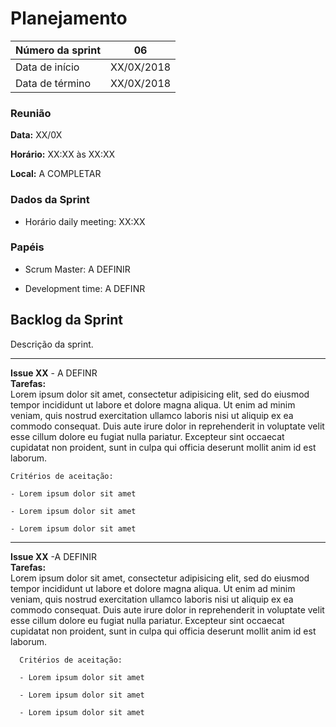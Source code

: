 # Planejamento

|Número da sprint 	| 06|
|---------|-|
|Data de início 	| XX/0X/2018|
|Data de término 	| XX/0X/2018|

### Reunião
**Data:** XX/0X

**Horário:** XX:XX às XX:XX

**Local:** A COMPLETAR

### Dados da Sprint
* Horário daily meeting: XX:XX

### Papéis
* Scrum Master: A DEFINIR

* Development time: A DEFINR

## Backlog da Sprint
Descrição da sprint.
<br/>
***  
 **Issue XX** - A DEFINR<br/>
 **Tarefas:**  
    Lorem ipsum dolor sit amet, consectetur adipisicing elit, sed do eiusmod tempor incididunt ut labore et dolore magna aliqua. Ut enim ad minim veniam, quis nostrud exercitation ullamco laboris nisi ut aliquip ex ea commodo consequat. Duis aute irure dolor in reprehenderit in voluptate velit esse cillum dolore eu fugiat nulla pariatur. Excepteur sint occaecat cupidatat non proident, sunt in culpa qui officia deserunt mollit anim id est laborum.

    Critérios de aceitação:

    - Lorem ipsum dolor sit amet

    - Lorem ipsum dolor sit amet

    - Lorem ipsum dolor sit amet
***
  **Issue XX** -A DEFINIR <br/>
  **Tarefas:**  
      Lorem ipsum dolor sit amet, consectetur adipisicing elit, sed do eiusmod tempor incididunt ut labore et dolore magna aliqua. Ut enim ad minim veniam, quis nostrud exercitation ullamco laboris nisi ut aliquip ex ea commodo consequat. Duis aute irure dolor in reprehenderit in voluptate velit esse cillum dolore eu fugiat nulla pariatur. Excepteur sint occaecat cupidatat non proident, sunt in culpa qui officia deserunt mollit anim id est laborum.

      Critérios de aceitação:

      - Lorem ipsum dolor sit amet

      - Lorem ipsum dolor sit amet

      - Lorem ipsum dolor sit amet
